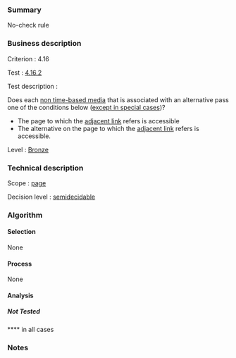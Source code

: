 ### Summary

No-check rule

### Business description

Criterion : 4.16

Test : [4.16.2](http://www.accessiweb.org/index.php/accessiweb-22-english-version.html#test-4-16-2)

Test description :

Does each [non time-based media](http://www.accessiweb.org/index.php/glossary-76.html#mMediaNoTemp)
that is associated with an alternative pass one of the conditions below ([except in special
cases](http://www.accessiweb.org/index.php/glossary-76.html#cpCrit4-16 "Special cases for criterion 4.16"))?

-   The page to which the [adjacent link](http://www.accessiweb.org/index.php/glossary-76.html#mLienAdj) refers is accessible
-   The alternative on the page to which the [adjacent link](http://www.accessiweb.org/index.php/glossary-76.html#mLienAdj) refers is accessible.

Level : [Bronze](/en/category/rules-design/accessiweb-11/level/bronze)

### Technical description

Scope : [page](/en/category/rules-design/accessiweb-11/scope/page)

Decision level :
[semidecidable](/en/category/rules-design/accessiweb-11/decision-level/semidecidable)

### Algorithm

#### Selection

None

#### Process

None

#### Analysis

##### Not Tested

**** in all cases

### Notes



